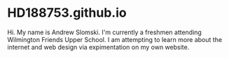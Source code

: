 HD188753.github.io
==================
Hi. 
My name is Andrew Slomski.
I'm currently a freshmen attending Wilmington Friends Upper School.
I am attempting to learn more about the internet and web design via expimentation on my own website.
